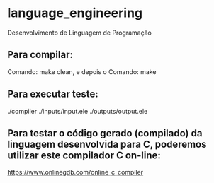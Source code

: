 # language_engineering
Desenvolvimento de Linguagem de Programação

## Para compilar:
Comando: make clean, e depois o Comando: make

## Para executar teste:
./compiler ./inputs/input.ele ./outputs/output.ele

## Para testar o código gerado (compilado) da linguagem desenvolvida para C, poderemos utilizar este compilador C on-line:
https://www.onlinegdb.com/online_c_compiler
